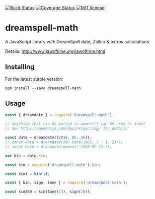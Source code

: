 [![Build Status](https://travis-ci.org/oshimish/dreamspell-math.svg?branch=master)](https://travis-ci.org/oshimish/dreamspell-math)
[![Coverage Status](https://coveralls.io/repos/github/oshimish/dreamspell-math/badge.svg?branch=master)](https://coveralls.io/github/oshimish/dreamspell-math?branch=master)
[![MIT license](http://img.shields.io/badge/license-MIT-brightgreen.svg)](http://opensource.org/licenses/MIT)

# dreamspell-math

A JavaScript library with DreamSpell date, Zolkin & extras calculations. 

Details: http://www.lawoftime.org/lawoftime.html

## Installing
For the latest stable version:

```
npm install --save dreamspell-math
```

## Usage

```js
const { dreamdate } = require('dreamspell-math');

// anything that can be parsed to moment() can be used as input
// See https://momentjs.com/docs/#/parsing/ for details

const date = dreamdate([2018, 06, 26]);
// const date = dreamdate(new Date(1985, 7 - 1, 23));
// const date = dreamdate(moment('1985-07-23'));

var kin = date.Kin;
```

```js
const kin = require('dreamspell-math').kin;

const kin1 = kin(1);
```

```js
const { kin, sign, tone } = require('dreamspell-math');

const kin260 = kin(tone(13), sign(20));
```
